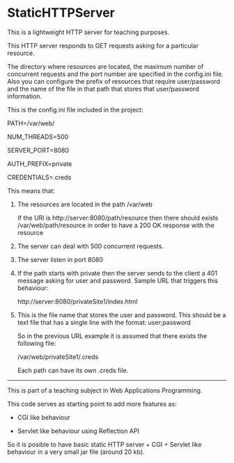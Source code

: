 StaticHTTPServer
================

This is a lightweight HTTP server for teaching purposes.

This HTTP server responds to GET requests asking for a particular
resource.

The directory where resources are located, the maximum number of
concurrent requests and the port number are specified in the
config.ini file. Also you can configure the prefix of resources
that require user/password and the name of the file in that
path that stores that user/password information.

This is the config.ini file included in the project:

PATH=/var/web/

NUM_THREADS=500

SERVER_PORT=8080

AUTH_PREFIX=private

CREDENTIALS=.creds


This means that:

1) The resources are located in the path /var/web
   
   If the URI is http://server:8080/path/resource
   then there should exists /var/web/path/resource
   in order to have a 200 OK response with the resource
   
2) The server can deal with 500 concurrent requests.

3) The server listen in port 8080

4) If the path starts with private then the server
   sends to the client a 401 message asking for 
   user and password.
   Sample URL that triggers this behaviour:
   
   http://server:8080/privateSite1/index.html
   
5) This is the file name that stores the user
   and password. This should be a text file
   that has a single line with the format:
   user;password
   
   So in the previous URL example it is assumed
   that there exists the following file:
   
   /var/web/privateSite1/.creds
   
   Each path can have its own .creds file. 
   
   
---------------------------------------------


This is part of a teaching subject in Web Applications Programming.

This code serves as starting point to add more features as:

- CGI like behaviour 

- Servlet like behaviour using Reflection API

So it is posible to have basic static HTTP server + CGI + Servlet like
behaviour in a very small jar file (around 20 kb).





